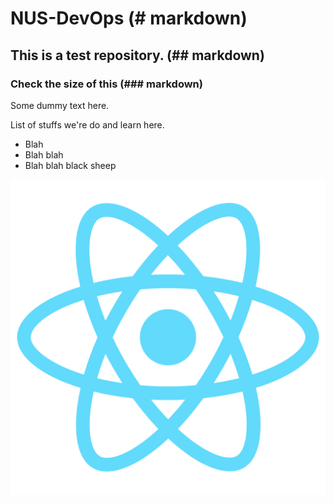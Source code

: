 # NUS-DevOps (# markdown)
## This is a test repository. (## markdown)
### Check the size of this (### markdown)

Some dummy text here.

List of stuffs we're do and learn here.
* Blah
* Blah blah
* Blah blah black sheep

![](orglogo512.png)
